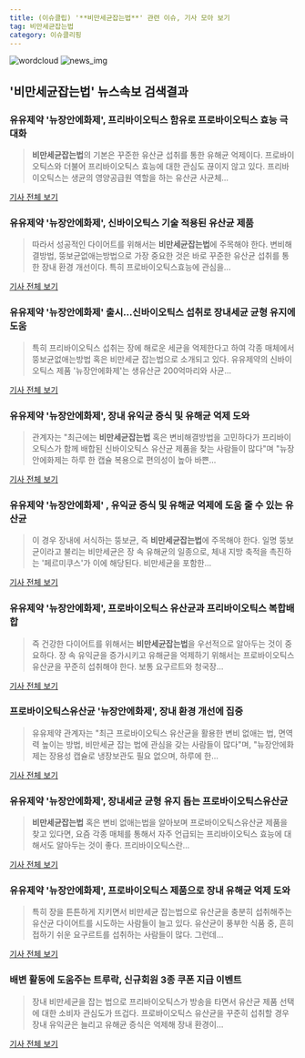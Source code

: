 ```yaml
---
title: (이슈클립) '**비만세균잡는법**' 관련 이슈, 기사 모아 보기
tag: 비만세균잡는법
category: 이슈클리핑
---
```

![wordcloud](https://s3.ap-northeast-2.amazonaws.com/lyrics101-wordcloud/2018-09-02-1535846958.png)
![news_img](https://user-images.githubusercontent.com/42597476/44507050-1206f400-a6e4-11e8-8d98-7ffbfebb353f.png)
## **'**비만세균잡는법**'** 뉴스속보 검색결과
### 유유제약 '뉴장안에화제', 프리바이오틱스 함유로 프로바이오틱스 효능 극대화

>**비만세균잡는법**의 기본은 꾸준한 유산균 섭취를 통한 유해균 억제이다. 프로바이오틱스와 더불어 프리바이오틱스 효능에 대한 관심도 끊이지 않고 있다. 프리바이오틱스는 생균의 영양공급원 역할을 하는 유산균 사균체...

<a href="http://www.gnmaeil.com/news/articleView.html?idxno=380609" target="_blank">기사 전체 보기</a>

### 유유제약 '뉴장안에화제', 신바이오틱스 기술 적용된 유산균 제품

>따라서 성공적인 다이어트를 위해서는 **비만세균잡는법**에 주목해야 한다. 변비해결방법, 뚱보균없애는방법으로 가장 중요한 것은 바로 꾸준한 유산균 섭취를 통한 장내 환경 개선이다. 특히 프로바이오틱스효능에 관심을...

<a href="http://www.gnmaeil.com/news/articleView.html?idxno=380234" target="_blank">기사 전체 보기</a>

### 유유제약 '뉴장안에화제' 출시…신바이오틱스 섭취로 장내세균 균형 유지에 도움

>특히 프리바이오틱스 섭취는 장에 해로운 세균을 억제한다고 하여 각종 매체에서 뚱보균없애는방법 혹은 비만세균 잡는법으로 소개되고 있다.   유유제약의 신바이오틱스 제품 '뉴장안에화제'는 생유산균 200억마리와 사균...

<a href="http://www.it-b.co.kr/news/articleView.html?idxno=23337" target="_blank">기사 전체 보기</a>

### 유유제약 '뉴장안에화제', 장내 유익균 증식 및 유해균 억제 도와

>관계자는 "최근에는 **비만세균잡는법** 혹은 변비해결방법을 고민하다가 프리바이오틱스가 함께 배합된 신바이오틱스 유산균 제품을 찾는 사람들이 많다"며 "뉴장안에화제는 하루 한 캡슐 복용으로 편의성이 높아 바쁜...

<a href="http://www.namdonews.com/news/articleView.html?idxno=484445" target="_blank">기사 전체 보기</a>

### 유유제약 '뉴장안에화제' , 유익균 증식 및 유해균 억제에 도움 줄 수 있는 유산균

>이 경우 장내에 서식하는 뚱보균, 즉 **비만세균잡는법**에 주목해야 한다. 일명 뚱보균이라고 불리는 비만세균은 장 속 유해균의 일종으로, 체내 지방 축적을 촉진하는 '페르미쿠스'가 이에 해당된다. 비만세균을 포함한...

<a href="http://www.gnmaeil.com/news/articleView.html?idxno=378271" target="_blank">기사 전체 보기</a>

### 유유제약 '뉴장안에화제', 프로바이오틱스 유산균과 프리바이오틱스 복합배합

>즉 건강한 다이어트를 위해서는 **비만세균잡는법**을 우선적으로 알아두는 것이 중요하다. 장 속 유익균을 증가시키고 유해균을 억제하기 위해서는 프로바이오틱스 유산균을 꾸준히 섭취해야 한다. 보통 요구르트와 청국장...

<a href="http://www.lec.co.kr/news/articleView.html?idxno=48184" target="_blank">기사 전체 보기</a>

### 프로바이오틱스유산균 '뉴장안에화제', 장내 환경 개선에 집중

>유유제약 관계자는 "최근 프로바이오틱스 유산균을 활용한 변비 없애는 법, 면역력 높이는 방법, 비만세균 잡는 법에 관심을 갖는 사람들이 많다"며, "뉴장안에화제는 장용성 캡슐로 냉장보관도 필요 없으며, 하루에 한...

<a href="http://www.it-b.co.kr/news/articleView.html?idxno=22689" target="_blank">기사 전체 보기</a>

### 유유제약 '뉴장안에화제', 장내세균 균형 유지 돕는 프로바이오틱스유산균

>**비만세균잡는법** 혹은 변비 없애는법을 알아보며 프로바이오틱스유산균 제품을 찾고 있다면, 요즘 각종 매체를 통해서 자주 언급되는 프리바이오틱스 효능에 대해서도 알아두는 것이 좋다. 프리바이오틱스란...

<a href="http://www.newsworker.co.kr/news/articleView.html?idxno=19874" target="_blank">기사 전체 보기</a>

### 유유제약 '뉴장안에화제', 프로바이오틱스 제품으로 장내 유해균 억제 도와

>특히 장을 튼튼하게 지키면서 비만세균 잡는법으로 유산균을 충분히 섭취해주는 유산균 다이어트를 시도하는 사람들이 늘고 있다. 유산균이 풍부한 식품 중, 흔히 접하기 쉬운 요구르트를 섭취하는 사람들이 많다. 그런데...

<a href="http://www.it-b.co.kr/news/articleView.html?idxno=22175" target="_blank">기사 전체 보기</a>

### 배변 활동에 도움주는 트루락, 신규회원 3종 쿠폰 지급 이벤트

>장내 비만세균을 잡는 법으로 프리바이오틱스가 방송을 타면서 유산균 제품 선택에 대한 소비자 관심도가 뜨겁다. 프로바이오틱스 유산균을 꾸준히 섭취할 경우 장내 유익균은 늘리고 유해균 증식은 억제해 장내 환경이...

<a href="http://www.kjdaily.com/read.php3?aid=1532418296444170203" target="_blank">기사 전체 보기</a>


